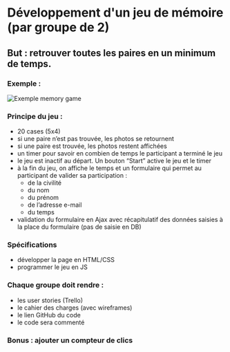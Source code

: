 # Développement d'un jeu de mémoire (par groupe de 2)

## But : retrouver toutes les paires en un minimum de temps.

### Exemple :
![Exemple memory game](http://cdn.shopify.com/s/files/1/0322/7017/products/SLM-225_B_large.jpg?v=1396120490)

### Principe du jeu :
* 20 cases (5x4)
* si une paire n’est pas trouvée, les photos se retournent
* si une paire est trouvée, les photos restent affichées
* un timer pour savoir en combien de temps le participant a terminé le jeu
* le jeu est inactif au départ. Un bouton “Start” active le jeu et le timer
* à la fin du jeu, on affiche le temps et un formulaire qui permet au participant de valider sa participation :
  * de la civilité
  * du nom
  * du prénom
  * de l’adresse e-mail
  * du temps
* validation du formulaire en Ajax avec récapitulatif des données saisies à la place du formulaire (pas de saisie en DB)


### Spécifications
* développer la page en HTML/CSS
* programmer le jeu en JS

### Chaque groupe doit rendre :
* les user stories (Trello)
* le cahier des charges (avec wireframes)
* le lien GitHub du code
* le code sera commenté


### Bonus : ajouter un compteur de clics
